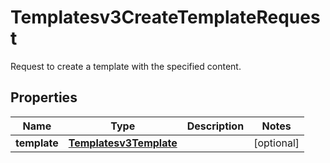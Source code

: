

# Templatesv3CreateTemplateRequest

Request to create a template with the specified content.

## Properties

| Name | Type | Description | Notes |
|------------ | ------------- | ------------- | -------------|
|**template** | [**Templatesv3Template**](Templatesv3Template.md) |  |  [optional] |



